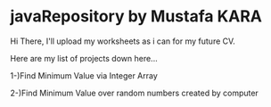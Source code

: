 # javaRepository by Mustafa KARA
Hi There, I'll upload my worksheets as i can for my future CV.

Here are my list of projects down here...

1-)Find Minimum Value via Integer Array

2-)Find Minimum Value over random numbers created by computer
